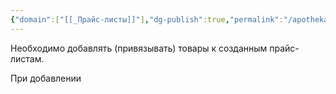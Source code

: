 ```yaml
---
{"domain":["[[_Прайс-листы]]"],"dg-publish":true,"permalink":"/apotheka/domennye-oblasti/prajs-listy/dobavlenie-tovarov-v-prajs-listy/","dgPassFrontmatter":true,"noteIcon":""}
---
```




Необходимо добавлять (привязывать) товары к созданным прайс-листам.

При добавлении 